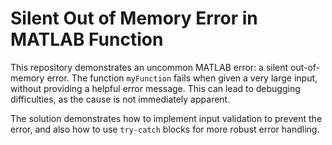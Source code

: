 # Silent Out of Memory Error in MATLAB Function

This repository demonstrates an uncommon MATLAB error: a silent out-of-memory error. The function `myFunction` fails when given a very large input, without providing a helpful error message.  This can lead to debugging difficulties, as the cause is not immediately apparent.

The solution demonstrates how to implement input validation to prevent the error, and also how to use `try-catch` blocks for more robust error handling. 